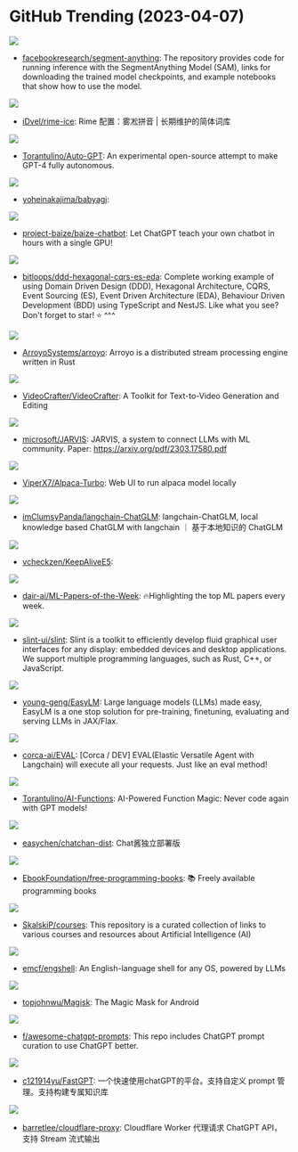 # GitHub Trending (2023-04-07)

![](https://img.shields.io/badge/Jupyter%20Notebook-New%206-green?style=flat-square&logo=appveyor)
- [facebookresearch/segment-anything](https://github.com/facebookresearch/segment-anything): The repository provides code for running inference with the SegmentAnything Model (SAM), links for downloading the trained model checkpoints, and example notebooks that show how to use the model.

![](https://img.shields.io/badge/Go-New%20460-green?style=flat-square&logo=appveyor)
- [iDvel/rime-ice](https://github.com/iDvel/rime-ice): Rime 配置：雾凇拼音 | 长期维护的简体词库

![](https://img.shields.io/badge/Python-New%202-green?style=flat-square&logo=appveyor)
- [Torantulino/Auto-GPT](https://github.com/Torantulino/Auto-GPT): An experimental open-source attempt to make GPT-4 fully autonomous.

![](https://img.shields.io/badge/Python-New%20983-green?style=flat-square&logo=appveyor)
- [yoheinakajima/babyagi](https://github.com/yoheinakajima/babyagi): 

![](https://img.shields.io/badge/Python-New%20377-green?style=flat-square&logo=appveyor)
- [project-baize/baize-chatbot](https://github.com/project-baize/baize-chatbot): Let ChatGPT teach your own chatbot in hours with a single GPU!

![](https://img.shields.io/badge/TypeScript-New%2066-green?style=flat-square&logo=appveyor)
- [bitloops/ddd-hexagonal-cqrs-es-eda](https://github.com/bitloops/ddd-hexagonal-cqrs-es-eda): Complete working example of using Domain Driven Design (DDD), Hexagonal Architecture, CQRS, Event Sourcing (ES), Event Driven Architecture (EDA), Behaviour Driven Development (BDD) using TypeScript and NestJS. Like what you see? Don't forget to star! ⭐ ^^^

![](https://img.shields.io/badge/Rust-New%2077-green?style=flat-square&logo=appveyor)
- [ArroyoSystems/arroyo](https://github.com/ArroyoSystems/arroyo): Arroyo is a distributed stream processing engine written in Rust

![](https://img.shields.io/badge/Python-New%20110-green?style=flat-square&logo=appveyor)
- [VideoCrafter/VideoCrafter](https://github.com/VideoCrafter/VideoCrafter): A Toolkit for Text-to-Video Generation and Editing

![](https://img.shields.io/badge/Python-New%202-green?style=flat-square&logo=appveyor)
- [microsoft/JARVIS](https://github.com/microsoft/JARVIS): JARVIS, a system to connect LLMs with ML community. Paper: https://arxiv.org/pdf/2303.17580.pdf

![](https://img.shields.io/badge/Python-New%2062-green?style=flat-square&logo=appveyor)
- [ViperX7/Alpaca-Turbo](https://github.com/ViperX7/Alpaca-Turbo): Web UI to run alpaca model locally

![](https://img.shields.io/badge/Python-New%20190-green?style=flat-square&logo=appveyor)
- [imClumsyPanda/langchain-ChatGLM](https://github.com/imClumsyPanda/langchain-ChatGLM): langchain-ChatGLM, local knowledge based ChatGLM with langchain ｜ 基于本地知识的 ChatGLM

![](https://img.shields.io/badge/Shell-New%2025-green?style=flat-square&logo=appveyor)
- [vcheckzen/KeepAliveE5](https://github.com/vcheckzen/KeepAliveE5): 

![](https://img.shields.io/badge/none-New%20314-green?style=flat-square&logo=appveyor)
- [dair-ai/ML-Papers-of-the-Week](https://github.com/dair-ai/ML-Papers-of-the-Week): 🔥Highlighting the top ML papers every week.

![](https://img.shields.io/badge/Rust-New%20155-green?style=flat-square&logo=appveyor)
- [slint-ui/slint](https://github.com/slint-ui/slint): Slint is a toolkit to efficiently develop fluid graphical user interfaces for any display: embedded devices and desktop applications. We support multiple programming languages, such as Rust, C++, or JavaScript.

![](https://img.shields.io/badge/Python-New%2086-green?style=flat-square&logo=appveyor)
- [young-geng/EasyLM](https://github.com/young-geng/EasyLM): Large language models (LLMs) made easy, EasyLM is a one stop solution for pre-training, finetuning, evaluating and serving LLMs in JAX/Flax.

![](https://img.shields.io/badge/Python-New%2059-green?style=flat-square&logo=appveyor)
- [corca-ai/EVAL](https://github.com/corca-ai/EVAL): [Corca / DEV] EVAL(Elastic Versatile Agent with Langchain) will execute all your requests. Just like an eval method!

![](https://img.shields.io/badge/Python-New%20124-green?style=flat-square&logo=appveyor)
- [Torantulino/AI-Functions](https://github.com/Torantulino/AI-Functions): AI-Powered Function Magic: Never code again with GPT models!

![](https://img.shields.io/badge/Dockerfile-New%2071-green?style=flat-square&logo=appveyor)
- [easychen/chatchan-dist](https://github.com/easychen/chatchan-dist): Chat酱独立部署版

![](https://img.shields.io/badge/none-New%20197-green?style=flat-square&logo=appveyor)
- [EbookFoundation/free-programming-books](https://github.com/EbookFoundation/free-programming-books): 📚 Freely available programming books

![](https://img.shields.io/badge/Python-New%20216-green?style=flat-square&logo=appveyor)
- [SkalskiP/courses](https://github.com/SkalskiP/courses): This repository is a curated collection of links to various courses and resources about Artificial Intelligence (AI)

![](https://img.shields.io/badge/Python-New%20213-green?style=flat-square&logo=appveyor)
- [emcf/engshell](https://github.com/emcf/engshell): An English-language shell for any OS, powered by LLMs

![](https://img.shields.io/badge/C%2B%2B-New%2083-green?style=flat-square&logo=appveyor)
- [topjohnwu/Magisk](https://github.com/topjohnwu/Magisk): The Magic Mask for Android

![](https://img.shields.io/badge/HTML-New%20723-green?style=flat-square&logo=appveyor)
- [f/awesome-chatgpt-prompts](https://github.com/f/awesome-chatgpt-prompts): This repo includes ChatGPT prompt curation to use ChatGPT better.

![](https://img.shields.io/badge/JavaScript-New%2019-green?style=flat-square&logo=appveyor)
- [c121914yu/FastGPT](https://github.com/c121914yu/FastGPT): 一个快速使用chatGPT的平台。支持自定义 prompt 管理。支持构建专属知识库

![](https://img.shields.io/badge/JavaScript-New%2021-green?style=flat-square&logo=appveyor)
- [barretlee/cloudflare-proxy](https://github.com/barretlee/cloudflare-proxy): Cloudflare Worker 代理请求 ChatGPT API，支持 Stream 流式输出

